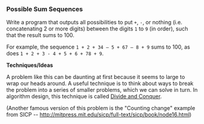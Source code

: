 ### Possible Sum Sequences

Write a program that outputs all possibilities to put `+`, `-`, or nothing (i.e. concatenating 2 or more digits)
between the digits `1` to `9` (in order), such that the result sums to 100.

For example, the sequence `1 + 2 + 34 – 5 + 67 – 8 + 9` sums to 100, as does `1 + 2 + 3 - 4 + 5 + 6 + 78 + 9`.

__Techniques/Ideas__

A problem like this can be daunting at first because it seems to large to
wrap our heads around. A useful technique is to think about ways to break
the problem into a series of smaller problems, which we can solve in turn.
In algorithm design, this technique is called [Divide and Conquer](http://en.wikipedia.org/wiki/Divide_and_conquer_algorithms).

(Another famous version of this problem is the "Counting change" example from SICP -- http://mitpress.mit.edu/sicp/full-text/sicp/book/node16.html)

